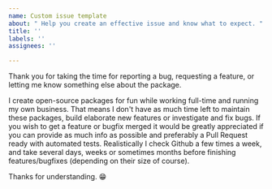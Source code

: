```yaml
---
name: Custom issue template
about: " Help you create an effective issue and know what to expect. "
title: ''
labels: ''
assignees: ''

---
```


Thank you for taking the time for reporting a bug, requesting a feature, or letting me know something else about the package.

I create open-source packages for fun while working full-time and running my own business. That means I don't have as much time left to maintain these packages, build elaborate new features or investigate and fix bugs. If you wish to get a feature or bugfix merged it would be greatly appreciated if you can provide as much info as possible and preferably a Pull Request ready with automated tests. Realistically I check Github a few times a week, and take several days, weeks or sometimes months before finishing features/bugfixes (depending on their size of course).

Thanks for understanding. 😁
